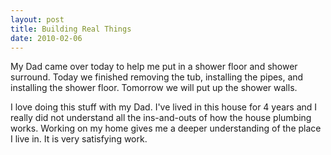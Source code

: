 ```yaml
---
layout: post
title: Building Real Things
date: 2010-02-06
---
```


My Dad came over today to help me put in a shower floor and shower surround. Today we finished removing the tub, installing the pipes, and installing the shower floor. Tomorrow we will put up the shower walls.

I love doing this stuff with my Dad. I've lived in this house for 4 years and I really did not understand all the ins-and-outs of how the house plumbing works. Working on my home gives me a deeper understanding of the place I live in. It is very satisfying work.